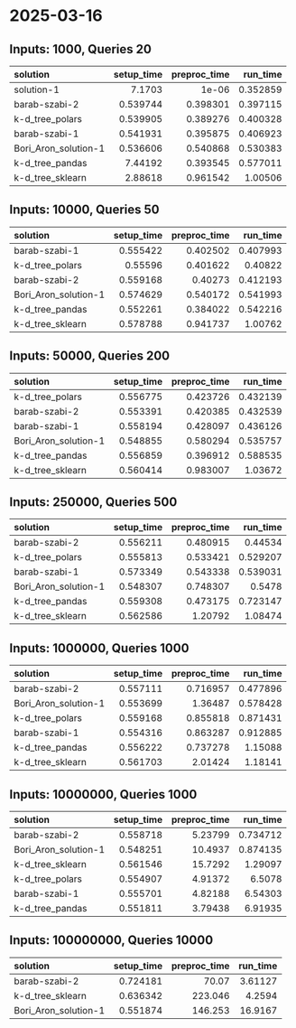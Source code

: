 # 2025-03-16

## Inputs: 1000, Queries 20

| solution             |   setup_time |   preproc_time |   run_time |
|:---------------------|-------------:|---------------:|-----------:|
| solution-1           |     7.1703   |       1e-06    |   0.352859 |
| barab-szabi-2        |     0.539744 |       0.398301 |   0.397115 |
| k-d_tree_polars      |     0.539905 |       0.389276 |   0.400328 |
| barab-szabi-1        |     0.541931 |       0.395875 |   0.406923 |
| Bori_Aron_solution-1 |     0.536606 |       0.540868 |   0.530383 |
| k-d_tree_pandas      |     7.44192  |       0.393545 |   0.577011 |
| k-d_tree_sklearn     |     2.88618  |       0.961542 |   1.00506  |

## Inputs: 10000, Queries 50

| solution             |   setup_time |   preproc_time |   run_time |
|:---------------------|-------------:|---------------:|-----------:|
| barab-szabi-1        |     0.555422 |       0.402502 |   0.407993 |
| k-d_tree_polars      |     0.55596  |       0.401622 |   0.40822  |
| barab-szabi-2        |     0.559168 |       0.40273  |   0.412193 |
| Bori_Aron_solution-1 |     0.574629 |       0.540172 |   0.541993 |
| k-d_tree_pandas      |     0.552261 |       0.384022 |   0.542216 |
| k-d_tree_sklearn     |     0.578788 |       0.941737 |   1.00762  |

## Inputs: 50000, Queries 200

| solution             |   setup_time |   preproc_time |   run_time |
|:---------------------|-------------:|---------------:|-----------:|
| k-d_tree_polars      |     0.556775 |       0.423726 |   0.432139 |
| barab-szabi-2        |     0.553391 |       0.420385 |   0.432539 |
| barab-szabi-1        |     0.558194 |       0.428097 |   0.436126 |
| Bori_Aron_solution-1 |     0.548855 |       0.580294 |   0.535757 |
| k-d_tree_pandas      |     0.556859 |       0.396912 |   0.588535 |
| k-d_tree_sklearn     |     0.560414 |       0.983007 |   1.03672  |

## Inputs: 250000, Queries 500

| solution             |   setup_time |   preproc_time |   run_time |
|:---------------------|-------------:|---------------:|-----------:|
| barab-szabi-2        |     0.556211 |       0.480915 |   0.44534  |
| k-d_tree_polars      |     0.555813 |       0.533421 |   0.529207 |
| barab-szabi-1        |     0.573349 |       0.543338 |   0.539031 |
| Bori_Aron_solution-1 |     0.548307 |       0.748307 |   0.5478   |
| k-d_tree_pandas      |     0.559308 |       0.473175 |   0.723147 |
| k-d_tree_sklearn     |     0.562586 |       1.20792  |   1.08474  |

## Inputs: 1000000, Queries 1000

| solution             |   setup_time |   preproc_time |   run_time |
|:---------------------|-------------:|---------------:|-----------:|
| barab-szabi-2        |     0.557111 |       0.716957 |   0.477896 |
| Bori_Aron_solution-1 |     0.553699 |       1.36487  |   0.578428 |
| k-d_tree_polars      |     0.559168 |       0.855818 |   0.871431 |
| barab-szabi-1        |     0.554316 |       0.863287 |   0.912885 |
| k-d_tree_pandas      |     0.556222 |       0.737278 |   1.15088  |
| k-d_tree_sklearn     |     0.561703 |       2.01424  |   1.18141  |

## Inputs: 10000000, Queries 1000

| solution             |   setup_time |   preproc_time |   run_time |
|:---------------------|-------------:|---------------:|-----------:|
| barab-szabi-2        |     0.558718 |        5.23799 |   0.734712 |
| Bori_Aron_solution-1 |     0.548251 |       10.4937  |   0.874135 |
| k-d_tree_sklearn     |     0.561546 |       15.7292  |   1.29097  |
| k-d_tree_polars      |     0.554907 |        4.91372 |   6.5078   |
| barab-szabi-1        |     0.555701 |        4.82188 |   6.54303  |
| k-d_tree_pandas      |     0.551811 |        3.79438 |   6.91935  |

## Inputs: 100000000, Queries 10000

| solution             |   setup_time |   preproc_time |   run_time |
|:---------------------|-------------:|---------------:|-----------:|
| barab-szabi-2        |     0.724181 |         70.07  |    3.61127 |
| k-d_tree_sklearn     |     0.636342 |        223.046 |    4.2594  |
| Bori_Aron_solution-1 |     0.551874 |        146.253 |   16.9167  |